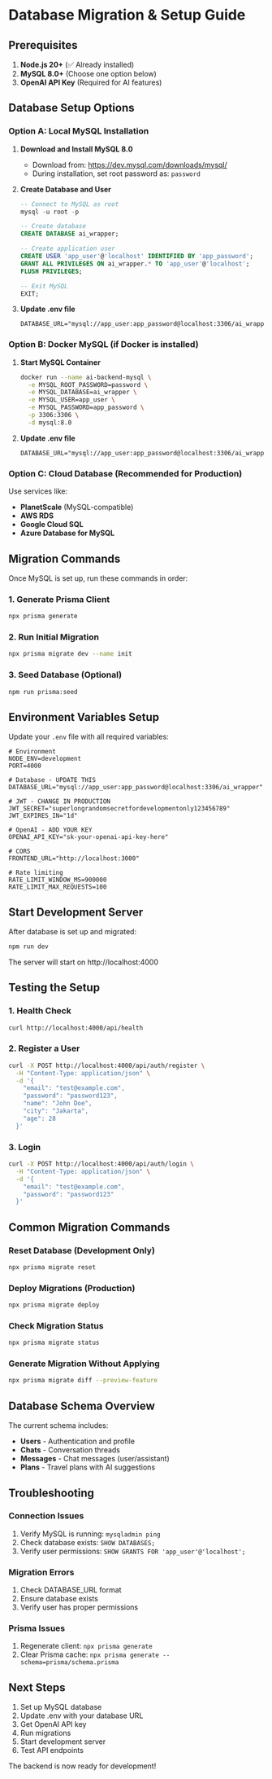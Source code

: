 # Database Migration & Setup Guide

## Prerequisites

1. **Node.js 20+** (✅ Already installed)
2. **MySQL 8.0+** (Choose one option below)
3. **OpenAI API Key** (Required for AI features)

## Database Setup Options

### Option A: Local MySQL Installation

1. **Download and Install MySQL 8.0**
   - Download from: https://dev.mysql.com/downloads/mysql/
   - During installation, set root password as: `password`

2. **Create Database and User**
   ```sql
   -- Connect to MySQL as root
   mysql -u root -p
   
   -- Create database
   CREATE DATABASE ai_wrapper;
   
   -- Create application user
   CREATE USER 'app_user'@'localhost' IDENTIFIED BY 'app_password';
   GRANT ALL PRIVILEGES ON ai_wrapper.* TO 'app_user'@'localhost';
   FLUSH PRIVILEGES;
   
   -- Exit MySQL
   EXIT;
   ```

3. **Update .env file**
   ```env
   DATABASE_URL="mysql://app_user:app_password@localhost:3306/ai_wrapper"
   ```

### Option B: Docker MySQL (if Docker is installed)

1. **Start MySQL Container**
   ```bash
   docker run --name ai-backend-mysql \
     -e MYSQL_ROOT_PASSWORD=password \
     -e MYSQL_DATABASE=ai_wrapper \
     -e MYSQL_USER=app_user \
     -e MYSQL_PASSWORD=app_password \
     -p 3306:3306 \
     -d mysql:8.0
   ```

2. **Update .env file**
   ```env
   DATABASE_URL="mysql://app_user:app_password@localhost:3306/ai_wrapper"
   ```

### Option C: Cloud Database (Recommended for Production)

Use services like:
- **PlanetScale** (MySQL-compatible)
- **AWS RDS**
- **Google Cloud SQL**
- **Azure Database for MySQL**

## Migration Commands

Once MySQL is set up, run these commands in order:

### 1. Generate Prisma Client
```bash
npx prisma generate
```

### 2. Run Initial Migration
```bash
npx prisma migrate dev --name init
```

### 3. Seed Database (Optional)
```bash
npm run prisma:seed
```

## Environment Variables Setup

Update your `.env` file with all required variables:

```env
# Environment
NODE_ENV=development
PORT=4000

# Database - UPDATE THIS
DATABASE_URL="mysql://app_user:app_password@localhost:3306/ai_wrapper"

# JWT - CHANGE IN PRODUCTION
JWT_SECRET="superlongrandomsecretfordevelopmentonly123456789"
JWT_EXPIRES_IN="1d"

# OpenAI - ADD YOUR KEY
OPENAI_API_KEY="sk-your-openai-api-key-here"

# CORS
FRONTEND_URL="http://localhost:3000"

# Rate limiting
RATE_LIMIT_WINDOW_MS=900000
RATE_LIMIT_MAX_REQUESTS=100
```

## Start Development Server

After database is set up and migrated:

```bash
npm run dev
```

The server will start on http://localhost:4000

## Testing the Setup

### 1. Health Check
```bash
curl http://localhost:4000/api/health
```

### 2. Register a User
```bash
curl -X POST http://localhost:4000/api/auth/register \
  -H "Content-Type: application/json" \
  -d '{
    "email": "test@example.com",
    "password": "password123",
    "name": "John Doe",
    "city": "Jakarta",
    "age": 28
  }'
```

### 3. Login
```bash
curl -X POST http://localhost:4000/api/auth/login \
  -H "Content-Type: application/json" \
  -d '{
    "email": "test@example.com",
    "password": "password123"
  }'
```

## Common Migration Commands

### Reset Database (Development Only)
```bash
npx prisma migrate reset
```

### Deploy Migrations (Production)
```bash
npx prisma migrate deploy
```

### Check Migration Status
```bash
npx prisma migrate status
```

### Generate Migration Without Applying
```bash
npx prisma migrate diff --preview-feature
```

## Database Schema Overview

The current schema includes:

- **Users** - Authentication and profile
- **Chats** - Conversation threads
- **Messages** - Chat messages (user/assistant)
- **Plans** - Travel plans with AI suggestions

## Troubleshooting

### Connection Issues
1. Verify MySQL is running: `mysqladmin ping`
2. Check database exists: `SHOW DATABASES;`
3. Verify user permissions: `SHOW GRANTS FOR 'app_user'@'localhost';`

### Migration Errors
1. Check DATABASE_URL format
2. Ensure database exists
3. Verify user has proper permissions

### Prisma Issues
1. Regenerate client: `npx prisma generate`
2. Clear Prisma cache: `npx prisma generate --schema=prisma/schema.prisma`

## Next Steps

1. Set up MySQL database
2. Update .env with your database URL
3. Get OpenAI API key
4. Run migrations
5. Start development server
6. Test API endpoints

The backend is now ready for development!
